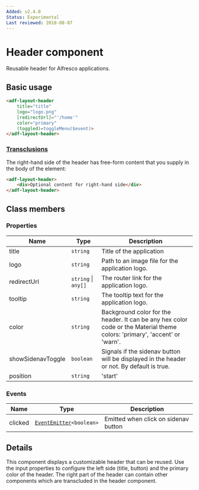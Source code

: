 ```yaml
---
Added: v2.4.0
Status: Experimental
Last reviewed: 2018-08-07
---
```


# Header component 

Reusable header for Alfresco applications.

## Basic usage

```html
<adf-layout-header 
    title="title" 
    logo="logo.png" 
    [redirectUrl]="'/home'"
    color="primary"
    (toggled)=toggleMenu($event)>
</adf-layout-header>
```

### [Transclusions](../user-guide/transclusion.md)

The right-hand side of the header has free-form content that you supply in the
body of the element:

```html
<adf-layout-header>
    <div>Optional content for right-hand side</div>
</adf-layout-header>
```


## Class members

### Properties

| Name | Type | Description |
| -- | -- | -- |
| title | `string` |  Title of the application
| logo | `string` | Path to an image file for the application logo.
| redirectUrl | `string` \| `any[]` | The router link for the application logo.
| tooltip | `string` | The tooltip text for the application logo.
| color | `string` | Background color for the header. It can be any hex color code or the Material theme colors: 'primary', 'accent' or 'warn'.
| showSidenavToggle | `boolean` | Signals if the sidenav button will be displayed in the header or not. By default is true.
| position | `string` | 'start' | The side that the drawer is attached to 'start' or 'end' page |

### Events

| Name | Type | Description |
| -- | -- | -- |
| clicked | [`EventEmitter`](https://angular.io/api/core/EventEmitter)`<boolean>` | Emitted when click on sidenav button

## Details

This component displays a customizable header that can be reused. Use the input properties to
configure the left side (title, button) and the primary color of the header. The right part of the
header can contain other components which are transcluded in the header component. 
